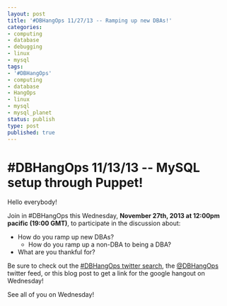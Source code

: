 ```yaml
---
layout: post
title: '#DBHangOps 11/27/13 -- Ramping up new DBAs!'
categories:
- computing
- database
- debugging
- linux
- mysql
tags:
- '#DBHangOps'
- computing
- database
- HangOps
- linux
- mysql
- mysql_planet
status: publish
type: post
published: true
---
```

\#DBHangOps 11/13/13 -- MySQL setup through Puppet!
========================================================

Hello everybody!

Join in \#DBHangOps this Wednesday, **November 27th, 2013 at 12:00pm pacific (19:00 GMT)**, to participate in the discussion about:

* How do you ramp up new DBAs?
	* How do you ramp up a non-DBA to being a DBA?
* What are you thankful for?

Be sure to check out the [\#DBHangOps twitter search](https://twitter.com/search/realtime?q=%23DBHangOps), the [@DBHangOps](https://twitter.com/dbhangops) twitter feed, or this blog post to get a link for the google hangout on Wednesday!

See all of you on Wednesday!
